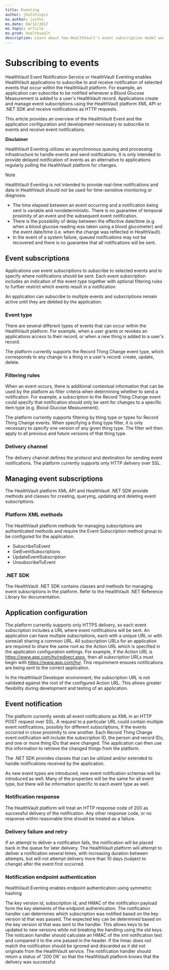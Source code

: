 ```yaml
---
title: Eventing
author: jhutchings1
ms.author: justhu
ms.date: 04/12/2017
ms.topic: article
ms.prod: healthvault
description: Learn about how HealthVault's event subscription model works. 
---
```



Subscribing to events
=====================

HealthVault Event Notification Service or HealthVault Eventing enables HealthVault applications to subscribe to and receive notification of selected events that occur within the HealthVault platform. For example, an application can subscribe to be notified whenever a Blood Glucose Measurement is added to a user's HealthVault record. Applications create and manage event subscriptions using the HealthVault platform XML API or .NET SDK and receive notifications as HTTP requests.

This article provides an overview of the HealthVault Event and the application configuration and development necessary to subscribe to events and receive event notifications.

**Disclaimer**

HealthVault Eventing utilizes an asynchronous queuing and processing infrastructure to handle events and send notifications. It is only intended to provide delayed notification of events as an alternative to applications regularly polling the HealthVault platform for changes. 

> [!NOTE]
> HealthVault Eventing is not intended to provide real-time notifications and data in HealthVault should not be used for time-sensitive monitoring or diagnosis.

-   The time elapsed between an event occurring and a notification being sent is variable and nondeterministic. There is no guarantee of temporal proximity of an event and the subsequent event notification.
-   There is the possibility of delay between the effective date/time (e.g. when a blood glucose reading was taken using a blood glucometer) and the event date/time (i.e. when the change was reflected in HealthVault).
-   In the event of a system failure, queued notifications may not be recovered and there is no guarantee that all notifications will be sent.

Event subscriptions
-------------------

Applications use event subscriptions to subscribe to selected events and to specify where notifications should be sent. Each event subscription includes an indication of the event type together with optional filtering rules to further restrict which events result in a notification.

An application can subscribe to multiple events and subscriptions remain active until they are deleted by the application.

### Event type

There are several different types of events that can occur within the HealthVault platform. For example, when a user grants or revokes an applications access to their record, or when a new thing is added to a user's record.

The platform currently supports the Record Thing Change event type, which corresponds to any change to a thing in a user's record: create, update, delete.

### Filtering rules

When an event occurs, there is additional contextual information that can be used by the platform as filter criteria when determining whether to send a notification. For example, a subscription to the Record Thing Change event could specify that notification should only be sent for changes to a specific item type (e.g. Blood Glucose Measurement).

The platform currently supports filtering by thing type or types for Record Thing Change events. When specifying a thing type filter, it is only necessary to specify one version of any given thing type. The filter will then apply to all previous and future versions of that thing type.

### Delivery channel

The delivery channel defines the protocol and destination for sending event notifications. The platform currently supports only HTTP delivery over SSL.

Managing event subscriptions
----------------------------

The HealthVault platform XML API and HealthVault .NET SDK provide methods and classes for creating, querying, updating and deleting event subscriptions.

### Platform XML methods

The HealthVault platform methods for managing subscriptions are authenticated methods and require the Event Subscription method group to be configured for the application.

-   SubscribeToEvent
-   GetEventSubscriptions
-   UpdateEventSubscription
-   UnsubscribeToEvent

### .NET SDK

The HealthVault .NET SDK contains classes and methods for managing event subscriptions in the platform. Refer to the HealthVault .NET Reference Library for documentation.

Application configuration
-------------------------

The platform currently supports only HTTPS delivery, so each event subscription includes a URL where event notifications will be sent. An application can have multiple subscriptions, each with a unique URL or with some/all sharing a common URL. All subscription URLs for an application are required to share the same root as the Action URL which is specified in the application configuration settings. For example, if the Action URL is https://www.app.com/hv/redirect.aspx, then all subscription URLs must begin with https://www.app.com/hv/. This requirement ensures notifications are being sent to the correct application.

In the HealthVault Developer environment, the subscription URL is not validated against the root of the configured Action URL. This allows greater flexibility during development and testing of an application.

Event notification
------------------

The platform currently sends all event notifications as XML in an HTTP POST request over SSL. A request to a particular URL could contain multiple event notifications, possibly for different subscriptions, if the events occurred in close proximity to one another. Each Record Thing Change event notification will include the subscription ID, the person and record IDs, and one or more thing IDs that were changed. The application can then use this information to retrieve the changed things from the platform.

The .NET SDK provides classes that can be utilized and/or extended to handle notifications received by the application.

As new event types are introduced, new event notification schemas will be introduced as well. Many of the properties will be the same for all event type, but there will be information specific to each event type as well.

### Notification response

The HealthVault platform will treat an HTTP response code of 200 as successful delivery of the notification. Any other response code, or no response within reasonable time should be treated as a failure.

### Delivery failure and retry

If an attempt to deliver a notification fails, the notification will be placed back in the queue for later delivery. The HealthVault platform will attempt to deliver a notification several times, with increasing duration between attempts, but will not attempt delivery more than 10 days (subject to change) after the event first occurred.

### Notification endpoint authentication

HealthVault Eventing enables endpoint authentication using symmetric hashing

The key version id, subscription id, and HMAC of the notification payload form the key elements of the endpoint authentication. The notification handler can determines which subscription was notified based on the key version id that was passed. The expected key can be determined based on the key version id that was sent to the handler. This allows keys to be updated to new versions while not breaking the handling using the old keys. The noticaion handler should calculate an HMAC of the xml notification text and compared it to the one passed in the header. If the hmac does not match the notification should be ignored and discarded as it did not originate from the HealthVault service. The notification handler should return a status of '200 OK' so that the HealthVault platform knows that the delivery was successful. 
